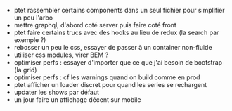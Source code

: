 - ptet rassembler certains components dans un seul fichier pour simplifier un peu l'arbo
- mettre graphql, d'abord coté server puis faire coté front
- ptet faire certains trucs avec des hooks au lieu de redux (la search par exemple ?)
- rebosser un peu le css, essayer de passer à un container non-fluide
- utiliser css modules, virer BEM ?
- optimiser perfs : essayer d'importer que ce que j'ai besoin de bootstrap (la grid)
- optimiser perfs : cf les warnings quand on build comme en prod
- ptet afficher un loader discret pour quand les series se rechargent
- updater les shows par défaut
- un jour faire un affichage décent sur mobile
